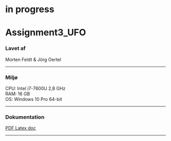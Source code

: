 # in progress
# Assignment3_UFO
### Lavet af
Morten Feldt & Jörg Oertel
***
### Miljø
CPU: Intel i7-7600U 2,8 GHz  
RAM: 16 GB  
OS: Windows 10 Pro 64-bit
***
### Dokumentation
[PDF Latex doc](https://github.com/SOFT2021SPRING-Assignments-UFO-MF/Assignment3_UFO/tree/main/src/main/resources/UFO_Assignment3.pdf)
***